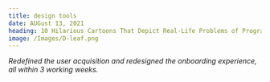 ```yaml
---
title: design tools
date: AUGust 13, 2021
heading: 10 Hilarious Cartoons That Depict Real-Life Problems of Programmers
image: /Images/D-leaf.png
---
```


_Redefined the user acquisition and redesigned the onboarding experience, all within 3 working weeks._
